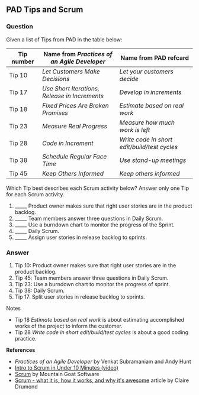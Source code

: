 ## PAD Tips and Scrum

### Question

Given a list of Tips from PAD in the table below:

| Tip number| Name from *Practices of an Agile Developer*  | Name from PAD refcard                       |
|-----------|----------------------------------------------|---------------------------------------------|
| Tip 10    | *Let Customers Make Decisions*               | *Let your customers decide*                 |
| Tip 17    | *Use Short Iterations, Release in Increments*| *Develop in increments*                     |
| Tip 18    | *Fixed Prices Are Broken Promises*           | *Estimate based on real work*               |
| Tip 23    | *Measure Real Progress*                      | *Measure how much work is left*             |
| Tip 28    | *Code in Increment*                          | *Write code in short edit/build/test cycles*|
| Tip 38    | *Schedule Regular Face Time*                 | *Use stand-up meetings*                     |
| Tip 45    | *Keep Others Informed*                       | *Keep others informed*                      |

Which Tip best describes each Scrum activity below? Answer only one Tip for each Scrum activity.

1. _____ Product owner makes sure that right user stories are in the product backlog.
2. _____ Team members answer three questions in Daily Scrum.
3. _____ Use a burndown chart to monitor the progress of the Sprint.
4. _____ Daily Scrum.
5. _____ Assign user stories in release backlog to sprints.

### Answer

1. Tip 10: Product owner makes sure that right user stories are in the product backlog.
2. Tip 45: Team members answer three questions in Daily Scrum.
3. Tip 23: Use a burndown chart to monitor the progress of sprint.
4. Tip 38: Daily Scrum.
5. Tip 17: Split user stories in release backlog to sprints.

Notes
- Tip 18 *Estimate based on real work* is about estimating accomplished works of the project to inform the customer.
- Tip 28 *Write code in short edit/build/test cycles* is about a good coding practice.

**References**
- *Practices of an Agile Developer* by Venkat Subramaniam and Andy Hunt
- [Intro to Scrum in Under 10 Minutes (video)](https://www.youtube.com/watch?v=XU0llRltyFM&feature=youtu.be)
- [Scrum](https://www.mountaingoatsoftware.com/agile/scrum) by Mountain Goat Software
- [Scrum - what it is, how it works, and why it's awesome](https://www.atlassian.com/agile/scrum) article by Claire Drumond